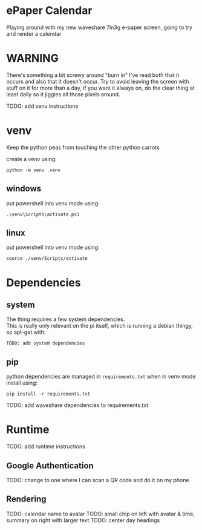 # ePaper Calendar

Playing around with my new waveshare 7in3g e-paper screen, going to try and render a calendar

# WARNING

There's something a bit screwy around "burn in" I've read both that it occurs and also that it doesn't occur.  Try to avoid leaving the screen with stuff on it for more than a day, if you want it always on, do the clear thing at least daily so it jiggles all those pixels around.

TODO: add venv instructions
# venv
Keep the python peas from touching the other python carrots

create a venv using:
```
python -m venv .venv
```

## windows
put powershell into venv mode using:
```
.\venv\Scripts\activate.ps1
```

## linux
put powershell into venv mode using:
```
source ./venv/Scripts/activate
```

# Dependencies


## system
The thing requires a few system dependencies.  
This is really only relevant on the pi itself, which is running a debian thingy, so apt-get with:
```
TODO: add system dependencies
```

## pip
python dependencies are managed in `requirements.txt`
when in venv mode install using:
```
pip install -r requirements.txt
```
TODO: add waveshare dependencies to requirements.txt

# Runtime

TODO: add runtime instructions
## Google Authentication

TODO: change to one where I can scan a QR code and do it on my phone

## Rendering

TODO: calendar name to avatar
TODO: small chip on left with avatar & time, summary on right with larger text
TODO: center day headings

